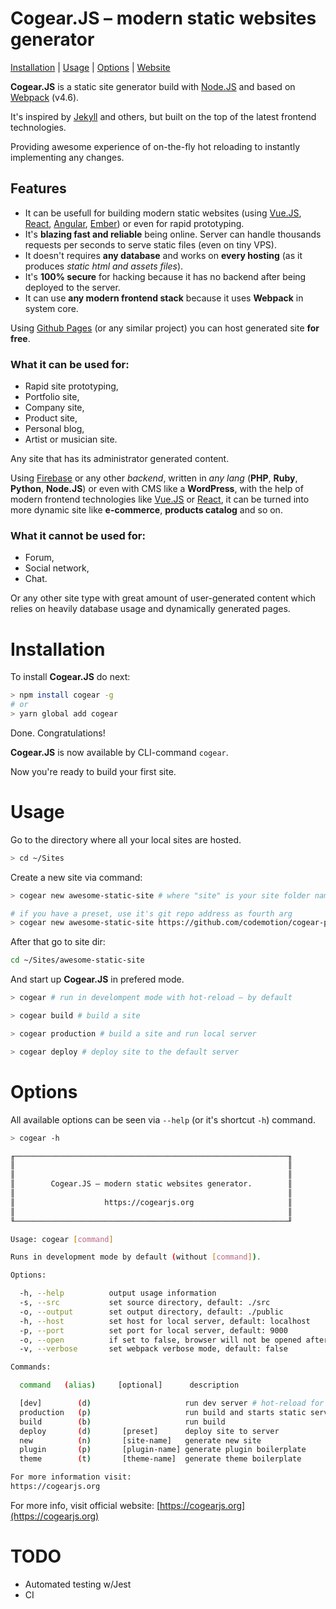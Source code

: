 # Cogear.JS – modern static websites generator

[Installation](#installation) | [Usage](#usage) | [Options](#options) | [Website](https://cogearjs.org)

**Cogear.JS** is a static site generator build with [Node.JS](https://nodejs.org) and based on [Webpack](https://webpack.js.org) (v4.6).

It's inspired by [Jekyll](https://jekyllrb.com) and others, but built on the top of the latest frontend technologies.

Providing awesome experience of on-the-fly hot reloading to instantly implementing any changes.

## Features
* It can be usefull for building modern static websites (using [Vue.JS](https://vuejs.org), [React](https://reactjs.org), [Angular](https:/angular.io), [Ember](https://emberjs.org)) or even for rapid prototyping.
* It's **blazing fast and reliable** being online. Server can handle thousands requests per seconds to serve static files (even on tiny VPS).
* It doesn't requires **any database** and works on **every hosting** (as it produces *static html and assets files*).
* It's **100% secure** for hacking because it has no backend after being deployed to the server.
* It can use **any modern frontend stack** because it uses **Webpack** in system core.

Using [Github Pages](https://pages.github.com) (or any similar project) you can host generated site **for free**.

### What it can be used for:
* Rapid site prototyping, 
* Portfolio site,
* Company site,
* Product site,
* Personal blog,
* Artist or musician site.

Any site that has its administrator generated content.

Using [Firebase](https://firebase.google.com) or any other _backend_, written in _any lang_ (**PHP**, **Ruby**, **Python**, **Node.JS**) or even with CMS like a **WordPress**, with the help of modern frontend technologies like [Vue.JS](https://vuejs.org) or [React](https://reactjs.org), it can be turned into more dynamic site like **e-commerce**, **products catalog** and so on.

### What it cannot be used for:
* Forum,
* Social network,
* Chat.

Or any other site type with great amount of user-generated content which relies on heavily database usage and dynamically generated pages.

# Installation
To install **Cogear.JS** do next:
```bash
> npm install cogear -g
# or
> yarn global add cogear
```
Done. Congratulations! 

**Cogear.JS** is now available by CLI-command `cogear`.

Now you're ready to build your first site.

# Usage
Go to the directory where all your local sites are hosted.
```bash
> cd ~/Sites
```
Create a new site via command:
```bash
> cogear new awesome-static-site # where "site" is your site folder name

# if you have a preset, use it's git repo address as fourth arg
> cogear new awesome-static-site https://github.com/codemotion/cogear-preset-docs
```

After that go to site dir:
```bash
cd ~/Sites/awesome-static-site
```
And start up **Cogear.JS** in prefered mode.
```bash
> cogear # run in develompent mode with hot-reload – by default

> cogear build # build a site

> cogear production # build a site and run local server

> cogear deploy # deploy site to the default server
```
# Options
All available options can be seen via `--help` (or it's shortcut `-h`) command.
```bash
> cogear -h

╓─────────────────────────────────────────────────────────────╖
║                                                             ║
║                                                             ║
║        Cogear.JS – modern static websites generator.        ║
║                                                             ║
║                    https://cogearjs.org                     ║
║                                                             ║
╙─────────────────────────────────────────────────────────────╜

Usage: cogear [command]

Runs in development mode by default (without [command]).

Options:

  -h, --help          output usage information
  -s, --src           set source directory, default: ./src
  -o, --output        set output directory, default: ./public
  -h, --host          set host for local server, default: localhost
  -p, --port          set port for local server, default: 9000
  -o, --open          if set to false, browser will not be opened after build, default: false
  -v, --verbose       set webpack verbose mode, default: false

Commands:

  command   (alias)     [optional]      description

  [dev]        (d)                     run dev server # hot-reload for pages, scripts, styles [DEFAULT]
  production   (p)                     run build and starts static server
  build        (b)                     run build
  deploy       (d)       [preset]      deploy site to server
  new          (n)       [site-name]   generate new site
  plugin       (p)       [plugin-name] generate plugin boilerplate
  theme        (t)       [theme-name]  generate theme boilerplate

For more information visit:
https://cogearjs.org
```

For more info, visit official website:
[https://cogearjs.org](https://cogearjs.org)

# TODO

* Automated testing w/Jest
* CI
